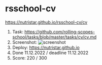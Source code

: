 # rsschool-cv

https://nutristar.github.io/rsschool-cv/cv

1. Task: https://github.com/rolling-scopes-school/tasks/blob/master/tasks/cv/cv.md
2. Screenshot:
   ![screenshot](https://nutristar.github.io/rsschool-cv/screenshot.png)
3. Deploy: https://nutristar.github.io
4. Done 11.12.2022 / deadline 11.12.2022
5. Score: 220 / 300


